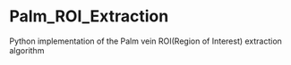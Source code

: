 # Palm_ROI_Extraction
Python implementation of the Palm vein ROI(Region of Interest) extraction algorithm
